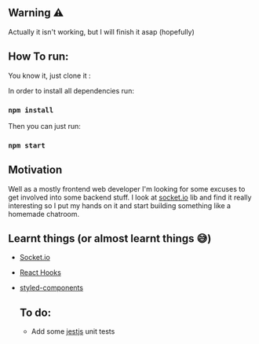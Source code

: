 

## Warning ⚠️
Actually it isn't working, but I will finish it asap (hopefully)

## How To run:
  
You know it,  just clone it :

In order to install all dependencies run:
### `npm install`

Then you can just run:
### `npm start`


## Motivation
  Well as a mostly frontend web developer I'm looking for some excuses to get involved into some backend stuff. I look at [socket.io](https://socket.io/) lib and find it really interesting so I put my hands on it and start building something like a homemade chatroom.
 
 ## Learnt things (or almost learnt things 😅)
- [Socket.io](https://socket.io)
- [React Hooks](https://reactjs.org/docs/hooks-intro.html)
- [styled-components](https://www.styled-components.com/)

  ## To do:
  - Add some [jestjs](https://jestjs.io/) unit tests